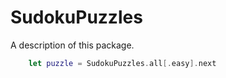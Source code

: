 # SudokuPuzzles

A description of this package.

```swift
    let puzzle = SudokuPuzzles.all[.easy].next
```
